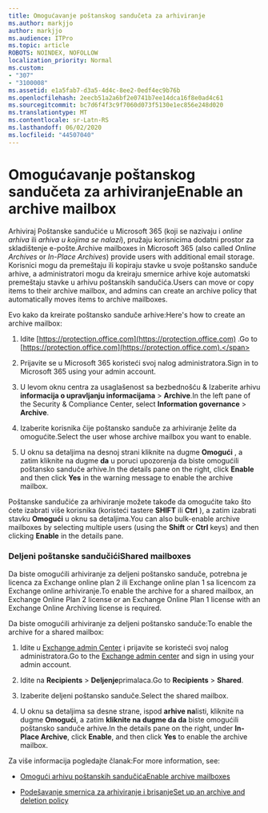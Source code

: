 ```yaml
---
title: Omogućavanje poštanskog sandučeta za arhiviranje
ms.author: markjjo
author: markjjo
ms.audience: ITPro
ms.topic: article
ROBOTS: NOINDEX, NOFOLLOW
localization_priority: Normal
ms.custom:
- "307"
- "3100008"
ms.assetid: e1a5fab7-d3a5-4d4c-8ee2-0edf4ec9b76b
ms.openlocfilehash: 2eecb51a2a6bf2e0741b7ee14dca16f8e0ad4c61
ms.sourcegitcommit: bc7d6f4f3c9f7060d073f5130e1ec856e248d020
ms.translationtype: MT
ms.contentlocale: sr-Latn-RS
ms.lasthandoff: 06/02/2020
ms.locfileid: "44507040"
---
```

# <a name="enable-an-archive-mailbox"></a><span data-ttu-id="841a3-102">Omogućavanje poštanskog sandučeta za arhiviranje</span><span class="sxs-lookup"><span data-stu-id="841a3-102">Enable an archive mailbox</span></span>

<span data-ttu-id="841a3-103">Arhiviraj Poštanske sandučiće u Microsoft 365 (koji se nazivaju i *online arhiva* ili *arhiva u kojima se nalazi*), pružaju korisnicima dodatni prostor za skladištenje e-pošte.</span><span class="sxs-lookup"><span data-stu-id="841a3-103">Archive mailboxes in Microsoft 365 (also called *Online Archives* or *In-Place Archives*) provide users with additional email storage.</span></span> <span data-ttu-id="841a3-104">Korisnici mogu da premeštaju ili kopiraju stavke u svoje poštansko sanduče arhive, a administratori mogu da kreiraju smernice arhive koje automatski premeštaju stavke u arhivu poštanskih sandučića.</span><span class="sxs-lookup"><span data-stu-id="841a3-104">Users can move or copy items to their archive mailbox, and admins can create an archive policy that automatically moves items to archive mailboxes.</span></span>
  
<span data-ttu-id="841a3-105">Evo kako da kreirate poštansko sanduče arhive:</span><span class="sxs-lookup"><span data-stu-id="841a3-105">Here's how to create an archive mailbox:</span></span>
  
1. <span data-ttu-id="841a3-106">Idite [https://protection.office.com](https://protection.office.com) .</span><span class="sxs-lookup"><span data-stu-id="841a3-106">Go to [https://protection.office.com](https://protection.office.com).</span></span>

2. <span data-ttu-id="841a3-107">Prijavite se u Microsoft 365 koristeći svoj nalog administratora.</span><span class="sxs-lookup"><span data-stu-id="841a3-107">Sign in to Microsoft 365 using your admin account.</span></span>

3. <span data-ttu-id="841a3-108">U levom oknu centra za usaglašenost sa bezbednošću &amp; Izaberite arhivu **informacija o upravljanju informacijama** \> **Archive**.</span><span class="sxs-lookup"><span data-stu-id="841a3-108">In the left pane of the Security &amp; Compliance Center, select **Information governance** \> **Archive**.</span></span>

4. <span data-ttu-id="841a3-109">Izaberite korisnika čije poštansko sanduče za arhiviranje želite da omogućite.</span><span class="sxs-lookup"><span data-stu-id="841a3-109">Select the user whose archive mailbox you want to enable.</span></span>

5. <span data-ttu-id="841a3-110">U oknu sa detaljima na desnoj strani kliknite na dugme **Omogući** , a zatim kliknite na dugme **da** u poruci upozorenja da biste omogućili poštansko sanduče arhive.</span><span class="sxs-lookup"><span data-stu-id="841a3-110">In the details pane on the right, click **Enable** and then click **Yes** in the warning message to enable the archive mailbox.</span></span>

<span data-ttu-id="841a3-111">Poštanske sandučiće za arhiviranje možete takođe da omogućite tako što ćete izabrati više korisnika (koristeći tastere **SHIFT** ili **Ctrl** ), a zatim izabrati stavku **Omogući** u oknu sa detaljima.</span><span class="sxs-lookup"><span data-stu-id="841a3-111">You can also bulk-enable archive mailboxes by selecting multiple users (using the **Shift** or **Ctrl** keys) and then clicking **Enable** in the details pane.</span></span>
  
### <a name="shared-mailboxes"></a><span data-ttu-id="841a3-112">Deljeni poštanske sandučići</span><span class="sxs-lookup"><span data-stu-id="841a3-112">Shared mailboxes</span></span>

<span data-ttu-id="841a3-113">Da biste omogućili arhiviranje za deljeni poštansko sanduče, potrebna je licenca za Exchange online plan 2 ili Exchange online plan 1 sa licencom za Exchange online arhiviranje.</span><span class="sxs-lookup"><span data-stu-id="841a3-113">To enable the archive for a shared mailbox, an Exchange Online Plan 2 license or an Exchange Online Plan 1 license with an Exchange Online Archiving license is required.</span></span>  

<span data-ttu-id="841a3-114">Da biste omogućili arhiviranje za deljeni poštansko sanduče:</span><span class="sxs-lookup"><span data-stu-id="841a3-114">To enable the archive for a shared mailbox:</span></span>

1. <span data-ttu-id="841a3-115">Idite u [Exchange admin Center](https://outlook.office365.com/ecp) i prijavite se koristeći svoj nalog administratora.</span><span class="sxs-lookup"><span data-stu-id="841a3-115">Go to the [Exchange admin center](https://outlook.office365.com/ecp) and sign in using your admin account.</span></span>

2. <span data-ttu-id="841a3-116">Idite na **Recipients**  >  **Deljenje**primalaca.</span><span class="sxs-lookup"><span data-stu-id="841a3-116">Go to **Recipients** > **Shared**.</span></span>

3. <span data-ttu-id="841a3-117">Izaberite deljeni poštansko sanduče.</span><span class="sxs-lookup"><span data-stu-id="841a3-117">Select the shared mailbox.</span></span>

4. <span data-ttu-id="841a3-118">U oknu sa detaljima sa desne strane, ispod **arhive na**listi, kliknite na dugme **Omogući**, a zatim **kliknite na dugme da da** biste omogućili poštansko sanduče arhive.</span><span class="sxs-lookup"><span data-stu-id="841a3-118">In the details pane on the right, under **In-Place Archive**, click **Enable**, and then click **Yes** to enable the archive mailbox.</span></span>

<span data-ttu-id="841a3-119">Za više informacija pogledajte članak:</span><span class="sxs-lookup"><span data-stu-id="841a3-119">For more information, see:</span></span>
  
- [<span data-ttu-id="841a3-120">Omogući arhivu poštanskih sandučića</span><span class="sxs-lookup"><span data-stu-id="841a3-120">Enable archive mailboxes</span></span>](https://docs.microsoft.com/microsoft-365/compliance/enable-archive-mailboxes)

- [<span data-ttu-id="841a3-121">Podešavanje smernica za arhiviranje i brisanje</span><span class="sxs-lookup"><span data-stu-id="841a3-121">Set up an archive and deletion policy</span></span>](https://docs.microsoft.com//office365/securitycompliance/set-up-an-archive-and-deletion-policy-for-mailboxes)
